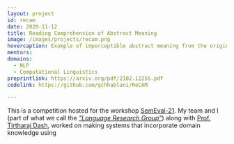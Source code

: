```yaml
---
layout: project
id: recam
date: 2020-11-12
title: Reading Comprehension of Abstract Meaning
image: /images/projects/recam.png
hovercaption: Example of imperceptible abstract meaning from the original dataset.
mentors:
domains:
  - NLP
  - Computational Linguistics
preprintlink: https://arxiv.org/pdf/2102.12255.pdf
codelink: https://github.com/gchhablani/ReCAM

---
```

This is a competition hosted for the workshop [SemEval-21](https://semeval.github.io/SemEval2021/tasks). My team and I (part of what we call the *["Language Research Group"](https://lrg.saidl.in/)*) along with [Prof. Tirtharaj Dash](https://www.bits-pilani.ac.in/goa/tirtharaj/profile), worked on making systems that incorporate domain knowledge using 
